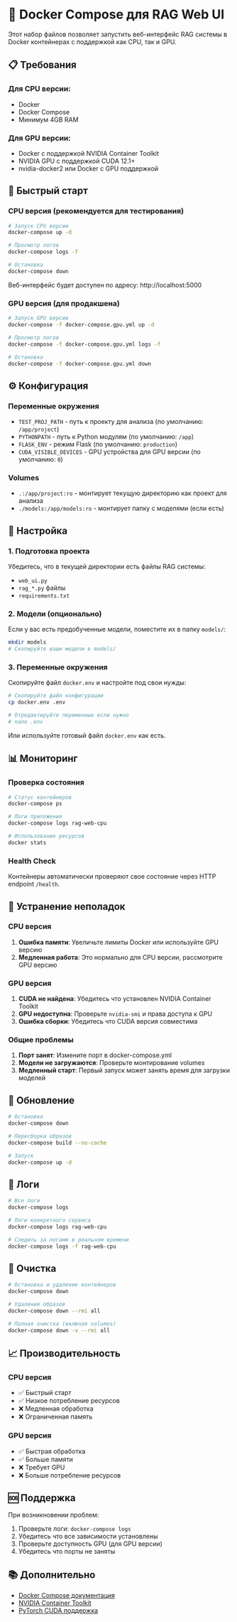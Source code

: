 # 🐳 Docker Compose для RAG Web UI

Этот набор файлов позволяет запустить веб-интерфейс RAG системы в Docker контейнерах с поддержкой как CPU, так и GPU.

## 📋 Требования

### Для CPU версии:
- Docker
- Docker Compose
- Минимум 4GB RAM

### Для GPU версии:
- Docker с поддержкой NVIDIA Container Toolkit
- NVIDIA GPU с поддержкой CUDA 12.1+
- nvidia-docker2 или Docker с GPU поддержкой

## 🚀 Быстрый старт

### CPU версия (рекомендуется для тестирования)

```bash
# Запуск CPU версии
docker-compose up -d

# Просмотр логов
docker-compose logs -f

# Остановка
docker-compose down
```

Веб-интерфейс будет доступен по адресу: http://localhost:5000

### GPU версия (для продакшена)

```bash
# Запуск GPU версии
docker-compose -f docker-compose.gpu.yml up -d

# Просмотр логов
docker-compose -f docker-compose.gpu.yml logs -f

# Остановка
docker-compose -f docker-compose.gpu.yml down
```

## ⚙️ Конфигурация

### Переменные окружения

- `TEST_PROJ_PATH` - путь к проекту для анализа (по умолчанию: `/app/project`)
- `PYTHONPATH` - путь к Python модулям (по умолчанию: `/app`)
- `FLASK_ENV` - режим Flask (по умолчанию: `production`)
- `CUDA_VISIBLE_DEVICES` - GPU устройства для GPU версии (по умолчанию: `0`)

### Volumes

- `.:/app/project:ro` - монтирует текущую директорию как проект для анализа
- `./models:/app/models:ro` - монтирует папку с моделями (если есть)

## 🔧 Настройка

### 1. Подготовка проекта

Убедитесь, что в текущей директории есть файлы RAG системы:
- `web_ui.py`
- `rag_*.py` файлы
- `requirements.txt`

### 2. Модели (опционально)

Если у вас есть предобученные модели, поместите их в папку `models/`:

```bash
mkdir models
# Скопируйте ваши модели в models/
```

### 3. Переменные окружения

Скопируйте файл `docker.env` и настройте под свои нужды:

```bash
# Скопируйте файл конфигурации
cp docker.env .env

# Отредактируйте переменные если нужно
# nano .env
```

Или используйте готовый файл `docker.env` как есть.

## 📊 Мониторинг

### Проверка состояния

```bash
# Статус контейнеров
docker-compose ps

# Логи приложения
docker-compose logs rag-web-cpu

# Использование ресурсов
docker stats
```

### Health Check

Контейнеры автоматически проверяют свое состояние через HTTP endpoint `/health`.

## 🐛 Устранение неполадок

### CPU версия

1. **Ошибка памяти**: Увеличьте лимиты Docker или используйте GPU версию
2. **Медленная работа**: Это нормально для CPU версии, рассмотрите GPU версию

### GPU версия

1. **CUDA не найдена**: Убедитесь что установлен NVIDIA Container Toolkit
2. **GPU недоступна**: Проверьте `nvidia-smi` и права доступа к GPU
3. **Ошибка сборки**: Убедитесь что CUDA версия совместима

### Общие проблемы

1. **Порт занят**: Измените порт в docker-compose.yml
2. **Модели не загружаются**: Проверьте монтирование volumes
3. **Медленный старт**: Первый запуск может занять время для загрузки моделей

## 🔄 Обновление

```bash
# Остановка
docker-compose down

# Пересборка образов
docker-compose build --no-cache

# Запуск
docker-compose up -d
```

## 📝 Логи

```bash
# Все логи
docker-compose logs

# Логи конкретного сервиса
docker-compose logs rag-web-cpu

# Следить за логами в реальном времени
docker-compose logs -f rag-web-cpu
```

## 🧹 Очистка

```bash
# Остановка и удаление контейнеров
docker-compose down

# Удаление образов
docker-compose down --rmi all

# Полная очистка (включая volumes)
docker-compose down -v --rmi all
```

## 📈 Производительность

### CPU версия
- ✅ Быстрый старт
- ✅ Низкое потребление ресурсов
- ❌ Медленная обработка
- ❌ Ограниченная память

### GPU версия
- ✅ Быстрая обработка
- ✅ Больше памяти
- ❌ Требует GPU
- ❌ Больше потребление ресурсов

## 🆘 Поддержка

При возникновении проблем:

1. Проверьте логи: `docker-compose logs`
2. Убедитесь что все зависимости установлены
3. Проверьте доступность GPU (для GPU версии)
4. Убедитесь что порты не заняты

## 📚 Дополнительно

- [Docker Compose документация](https://docs.docker.com/compose/)
- [NVIDIA Container Toolkit](https://docs.nvidia.com/datacenter/cloud-native/container-toolkit/)
- [PyTorch CUDA поддержка](https://pytorch.org/get-started/locally/)
